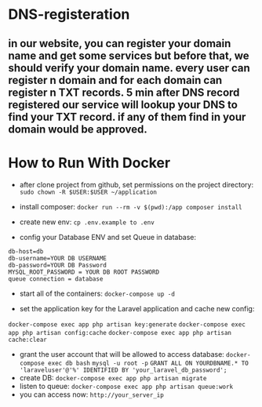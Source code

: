 # DNS-registeration
in our website, you can register your domain name and get some services but before that, we should verify your domain name.
every user can register n domain and for each domain can register n TXT records.
5 min after DNS record registered our service will lookup your DNS to find your TXT record.
if any of them find in your domain would be approved.
--------
# How to Run With Docker
* after clone project from github, set permissions on the project directory:
```sudo chown -R $USER:$USER ~/application```
* install composer:
```docker run --rm -v $(pwd):/app composer install```
* create new env:
```cp .env.example to .env```

* config your Database ENV and set Queue in database:
```
db-host=db
db-username=YOUR DB USERNAME
db-password=YOUR DB Password
MYSQL_ROOT_PASSWORD = YOUR DB ROOT PASSWORD
queue connection = database
```
* start all of the containers:
```docker-compose up -d```

* set the application key for the Laravel application and cache new config:

```docker-compose exec app php artisan key:generate```
```docker-compose exec app php artisan config:cache```
```docker-compose exec app php artisan cache:clear```
* grant the user account that will be allowed to access database:
```docker-compose exec db bash```
```mysql -u root -p```
```GRANT ALL ON YOURDBNAME.* TO 'laraveluser'@'%' IDENTIFIED BY 'your_laravel_db_password';```
* create DB:
```docker-compose exec app php artisan migrate```
* listen to queue:
```docker-compose exec app php artisan queue:work```
* you can access now:
```http://your_server_ip```